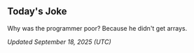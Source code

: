 ## Today's Joke
Why was the programmer poor? Because he didn't get arrays.

*Updated September 18, 2025 (UTC)*
